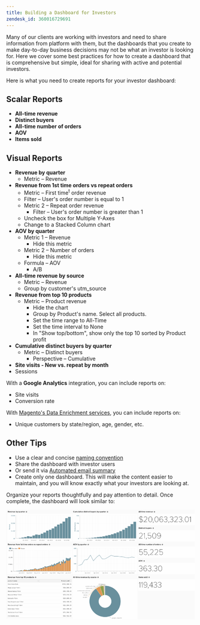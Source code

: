 ```yaml
---
title: Building a Dashboard for Investors
zendesk_id: 360016729691
---
```


Many of our clients are working with investors and need to share information from platform with them, but the dashboards that you create to make day-to-day business decisions may not be what an investor is looking for. Here we cover some best practices for how to create a dashboard that is comprehensive but simple, ideal for sharing with active and potential investors.

Here is what you need to create reports for your investor dashboard:

## Scalar Reports

* **All-time revenue**
* **Distinct buyers**
* **All-time number of orders**
* **AOV**
* **Items sold**

## Visual Reports

* **Revenue by quarter**
    * Metric – Revenue
* **Revenue from 1st time orders vs repeat orders**
    * Metric – First time<sup>t</sup> order revenue
    * Filter – User's order number is equal to 1
  * Metric 2 – Repeat order revenue
    * Filter – User's order number is greater than 1
  * Uncheck the box for Multiple Y-Axes
  * Change to a Stacked Column chart
* **AOV by quarter**
  * Metric 1 – Revenue
    * Hide this metric
  * Metric 2 – Number of orders
    * Hide this metric
  * Formula – AOV
    * A/B
* **All-time revenue by source**
  * Metric – Revenue
  * Group by customer's utm_source
* **Revenue from top 10 products**
  * Metric – Product revenue
    * Hide the chart
    * Group by Product's name. Select all products.
    * Set the time range to All-Time
    * Set the time interval to None
    * In "Show top/bottom", show only the top 10 sorted by Product profit
* **Cumulative distinct buyers by quarter**
  * Metric – Distinct buyers
    * Perspective – Cumulative
* **Site visits - New vs. repeat by month**
* Sessions

With a **Google Analytics** integration, you can include reports on:

* Site visits
* Conversion rate

With [Magento's Data Enrichment services](https://magento.com/services), you can include reports on:

* Unique customers by state/region, age, gender, etc.

## Other Tips

* Use a clear and concise [naming convention](../best-practices/naming-elements.md)
* Share the dashboard with investor users
* Or send it via [Automated email summary](../data-user/export-data/email-summaries.md)
* Create only one dashboard. This will make the content easier to maintain, and you will know exactly what your investors are looking at.

Organize your reports thoughtfully and pay attention to detail. Once complete, the dashboard will look similar to:

![](../assets/mceclip0.png)
